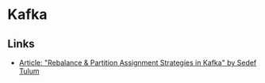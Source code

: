 # Kafka

## Links
* [Article: "Rebalance & Partition Assignment Strategies in Kafka" by Sedef Tulum](https://medium.com/trendyol-tech/rebalance-and-partition-assignment-strategies-for-kafka-consumers-f50573e49609)